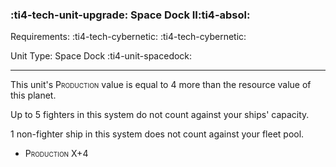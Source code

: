 ### :ti4-tech-unit-upgrade: **Space Dock II**:ti4-absol:

Requirements: :ti4-tech-cybernetic: :ti4-tech-cybernetic:

Unit Type: Space Dock :ti4-unit-spacedock:

---

This unit's <span style="font-variant:small-caps;">Production</span> value is equal to 4 more than the resource value of this planet.

Up to 5 fighters in this system do not count against your ships' capacity.

1 non-fighter ship in this system does not count against your fleet pool.

* <span style="font-variant:small-caps;">Production X+4</span>
